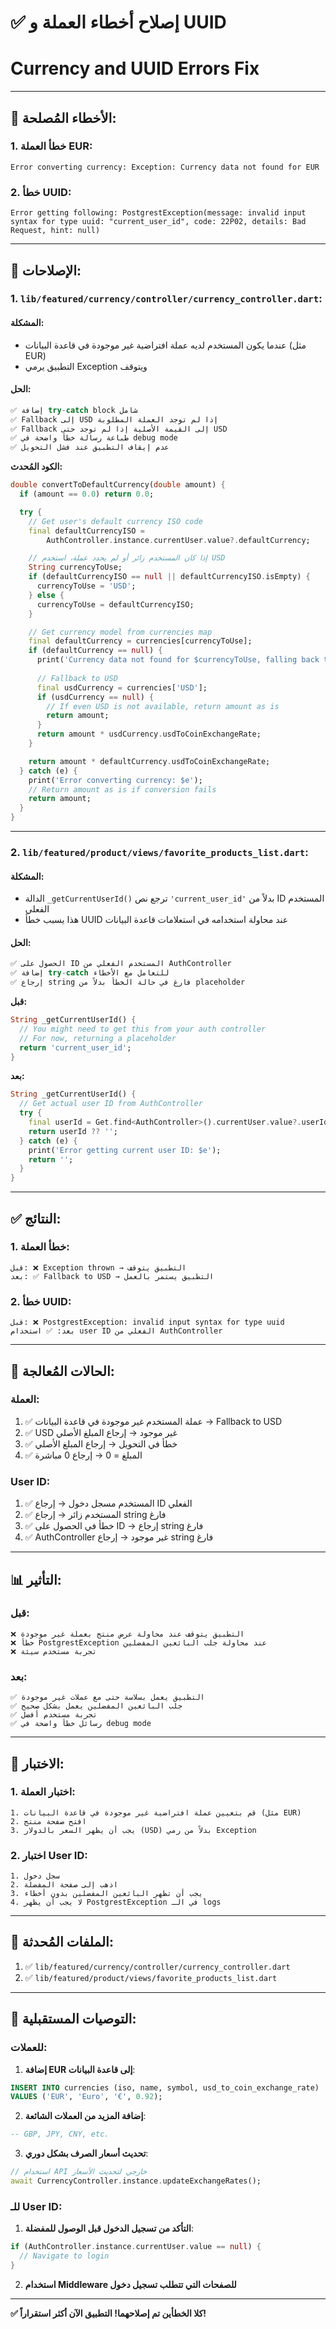 # ✅ إصلاح أخطاء العملة و UUID
# Currency and UUID Errors Fix

---

## 🐛 الأخطاء المُصلحة:

### 1. **خطأ العملة EUR**:
```
Error converting currency: Exception: Currency data not found for EUR
```

### 2. **خطأ UUID**:
```
Error getting following: PostgrestException(message: invalid input syntax for type uuid: "current_user_id", code: 22P02, details: Bad Request, hint: null)
```

---

## 🔧 الإصلاحات:

### 1. **`lib/featured/currency/controller/currency_controller.dart`**:

#### المشكلة:
- عندما يكون المستخدم لديه عملة افتراضية غير موجودة في قاعدة البيانات (مثل EUR)
- التطبيق يرمي Exception ويتوقف

#### الحل:
```dart
✅ إضافة try-catch block شامل
✅ Fallback إلى USD إذا لم توجد العملة المطلوبة
✅ Fallback إلى القيمة الأصلية إذا لم توجد حتى USD
✅ طباعة رسالة خطأ واضحة في debug mode
✅ عدم إيقاف التطبيق عند فشل التحويل
```

**الكود المُحدث:**
```dart
double convertToDefaultCurrency(double amount) {
  if (amount == 0.0) return 0.0;

  try {
    // Get user's default currency ISO code
    final defaultCurrencyISO =
        AuthController.instance.currentUser.value?.defaultCurrency;

    // إذا كان المستخدم زائر أو لم يحدد عملة، استخدم USD
    String currencyToUse;
    if (defaultCurrencyISO == null || defaultCurrencyISO.isEmpty) {
      currencyToUse = 'USD';
    } else {
      currencyToUse = defaultCurrencyISO;
    }

    // Get currency model from currencies map
    final defaultCurrency = currencies[currencyToUse];
    if (defaultCurrency == null) {
      print('Currency data not found for $currencyToUse, falling back to USD');
      
      // Fallback to USD
      final usdCurrency = currencies['USD'];
      if (usdCurrency == null) {
        // If even USD is not available, return amount as is
        return amount;
      }
      return amount * usdCurrency.usdToCoinExchangeRate;
    }

    return amount * defaultCurrency.usdToCoinExchangeRate;
  } catch (e) {
    print('Error converting currency: $e');
    // Return amount as is if conversion fails
    return amount;
  }
}
```

---

### 2. **`lib/featured/product/views/favorite_products_list.dart`**:

#### المشكلة:
- الدالة `_getCurrentUserId()` ترجع نص `'current_user_id'` بدلاً من ID المستخدم الفعلي
- هذا يسبب خطأ UUID عند محاولة استخدامه في استعلامات قاعدة البيانات

#### الحل:
```dart
✅ الحصول على ID المستخدم الفعلي من AuthController
✅ إضافة try-catch للتعامل مع الأخطاء
✅ إرجاع string فارغ في حالة الخطأ بدلاً من placeholder
```

**قبل:**
```dart
String _getCurrentUserId() {
  // You might need to get this from your auth controller
  // For now, returning a placeholder
  return 'current_user_id';
}
```

**بعد:**
```dart
String _getCurrentUserId() {
  // Get actual user ID from AuthController
  try {
    final userId = Get.find<AuthController>().currentUser.value?.userId;
    return userId ?? '';
  } catch (e) {
    print('Error getting current user ID: $e');
    return '';
  }
}
```

---

## ✅ النتائج:

### 1. خطأ العملة:
```
قبل: ❌ Exception thrown → التطبيق يتوقف
بعد: ✅ Fallback to USD → التطبيق يستمر بالعمل
```

### 2. خطأ UUID:
```
قبل: ❌ PostgrestException: invalid input syntax for type uuid
بعد: ✅ استخدام user ID الفعلي من AuthController
```

---

## 🎯 الحالات المُعالجة:

### العملة:
1. ✅ عملة المستخدم غير موجودة في قاعدة البيانات → Fallback to USD
2. ✅ USD غير موجود → إرجاع المبلغ الأصلي
3. ✅ خطأ في التحويل → إرجاع المبلغ الأصلي
4. ✅ المبلغ = 0 → إرجاع 0 مباشرة

### User ID:
1. ✅ المستخدم مسجل دخول → إرجاع ID الفعلي
2. ✅ المستخدم زائر → إرجاع string فارغ
3. ✅ خطأ في الحصول على ID → إرجاع string فارغ
4. ✅ AuthController غير موجود → إرجاع string فارغ

---

## 📊 التأثير:

### قبل:
```
❌ التطبيق يتوقف عند محاولة عرض منتج بعملة غير موجودة
❌ خطأ PostgrestException عند محاولة جلب البائعين المفضلين
❌ تجربة مستخدم سيئة
```

### بعد:
```
✅ التطبيق يعمل بسلاسة حتى مع عملات غير موجودة
✅ جلب البائعين المفضلين يعمل بشكل صحيح
✅ تجربة مستخدم أفضل
✅ رسائل خطأ واضحة في debug mode
```

---

## 🧪 الاختبار:

### 1. اختبار العملة:
```
1. قم بتعيين عملة افتراضية غير موجودة في قاعدة البيانات (مثل EUR)
2. افتح صفحة منتج
3. يجب أن يظهر السعر بالدولار (USD) بدلاً من رمي Exception
```

### 2. اختبار User ID:
```
1. سجل دخول
2. اذهب إلى صفحة المفضلة
3. يجب أن تظهر البائعين المفضلين بدون أخطاء
4. لا يجب أن يظهر PostgrestException في الـ logs
```

---

## 📝 الملفات المُحدثة:

1. ✅ `lib/featured/currency/controller/currency_controller.dart`
2. ✅ `lib/featured/product/views/favorite_products_list.dart`

---

## 🚀 التوصيات المستقبلية:

### للعملات:
1. **إضافة EUR إلى قاعدة البيانات**:
```sql
INSERT INTO currencies (iso, name, symbol, usd_to_coin_exchange_rate)
VALUES ('EUR', 'Euro', '€', 0.92);
```

2. **إضافة المزيد من العملات الشائعة**:
```sql
-- GBP, JPY, CNY, etc.
```

3. **تحديث أسعار الصرف بشكل دوري**:
```dart
// استخدام API خارجي لتحديث الأسعار
await CurrencyController.instance.updateExchangeRates();
```

### للـ User ID:
1. **التأكد من تسجيل الدخول قبل الوصول للمفضلة**:
```dart
if (AuthController.instance.currentUser.value == null) {
  // Navigate to login
}
```

2. **استخدام Middleware للصفحات التي تتطلب تسجيل دخول**

---

**✅ كلا الخطأين تم إصلاحهما! التطبيق الآن أكثر استقراراً!**


